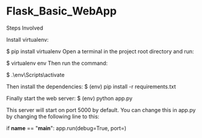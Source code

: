 # Flask_Basic_WebApp

Steps Involved

Install virtualenv:

$ pip install virtualenv
Open a terminal in the project root directory and run:

$ virtualenv env
Then run the command:

$ .\env\Scripts\activate

Then install the dependencies:
$ (env) pip install -r requirements.txt

Finally start the web server:
$ (env) python app.py

This server will start on port 5000 by default. You can change this in app.py by changing the following line to this:

if __name__ == "__main__":
    app.run(debug=True, port=<desired port>)
